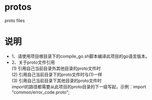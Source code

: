 # protos
proto files

# 说明
- 1、请使用项目根目录下的compile_go.sh脚本编译此项目的go语言版本。
- 2、关于proto文件引用  
(1) 引用自己当前目录外其他目录的proto文件时  
(2) 引用自己当前目录下的proto文件时与(1)一样  
(3) 引用自己当前目录下其他目录的proto文件时  
import的路径都需要从此项目的proto目录的下一级写起，示例：import "common/error_code.proto";  


